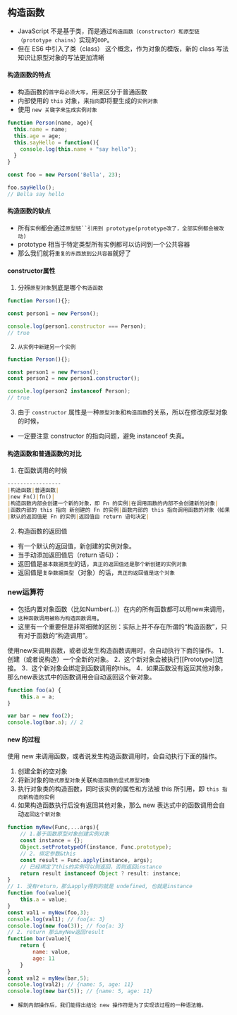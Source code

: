 ## 构造函数
* JavaScript 不是基于类，而是通过`构造函数（constructor）和原型链（prototype chains）`实现的`OOP`。
* 但在 ES6 中引入了类（class） 这个概念，作为对象的模版，新的 class 写法知识让原型对象的写法更加清晰

#### 构造函数的特点
* 构造函数的`首字母必须大写`，用来区分于普通函数
* 内部使用的 `this` 对象，来`指向`即将要生成的`实例对象`
* 使用 `new 关键字来生成实例对象`
```javascript
function Person(name, age){
  this.name = name;
  this.age = age;
  this.sayHello = function(){
    console.log(this.name + "say hello");
  }
}

const foo = new Person('Bella', 23);

foo.sayHello();
// Bella say hello
```

#### 构造函数的缺点
* 所有`实例`都会通过`原型链``引用到 prototype(prototype改了，全部实例都会被改动)`
* prototype 相当于特定类型所有实例都可以访问到一个公共容器
* 那么我们就将`重复的东西放到公共容器`就好了

#### constructor属性
1. 分辨`原型对象`到底是哪个`构造函数`
```javascript
function Person(){};

const person1 = new Person();

console.log(person1.constructor === Person);
// true
```
2. `从实例中新建另一个实例`
```javascript
function Person(){};

const person1 = new Person();
const person2 = new person1.constructor();

console.log(person2 instanceof Person);
// true
```
3. 由于 `constructor` 属性是一种`原型对象`和`构造函数`的关系，所以在修改原型对象的时候，
* 一定要注意 constructor 的指向问题，避免 instanceof 失真。

#### 构造函数和普通函数的对比
1. 在函数调用的时候
```markdown
-----------------
|构造函数|普通函数|
|new Fn()|fn()|
|构造函数内部会创建一个新的对象，即 Fn 的实例|在调用函数的内部不会创建新的对象|
|函数内部的 this 指向 新创建的 Fn 的实例|函数内部的 this 指向调用函数的对象（如果没有对象调用，默认是 window）|
|默认的返回值是 Fn 的实例|返回值由 return 语句决定|
```
2. 构造函数的返回值
* 有一个默认的返回值，新创建的实例对象。
* 当手动添加返回值后（return 语句）：
* 返回值是`基本数据类型`的话，`真正的返回值还是那个新创建的实例对象`
* 返回值是`复杂数据类型`（对象）的话，`真正的返回值是这个对象`


### new运算符
* 包括内置对象函数（比如Number(..)）在内的所有函数都可以用new来调用，
* `这种函数调用被称为构造函数调用`。
* 这里有一个重要但是非常细微的区别：实际上并不存在所谓的“构造函数”，只有对于函数的“构造调用”。

使用new来调用函数，或者说发生构造函数调用时，会自动执行下面的操作。
1．创建（或者说构造）一个全新的对象。
2．这个新对象会被执行[[Prototype]]连接。
3．这个新对象会绑定到函数调用的this。
4．如果函数没有返回其他对象，那么new表达式中的函数调用会自动返回这个新对象。

```javascript
function foo(a) {
    this.a = a;
}

var bar = new foo(2);
console.log(bar.a); // 2
```

#### new 的过程
使用 new 来调用函数，或者说发生构造函数调用时，会自动执行下面的操作。
1. 创建全新的空对象
2. 将新对象的`隐式原型对象`关联`构造函数的显式原型对象`
3. 执行对象类的构造函数，同时该实例的属性和方法被 this 所引用，即 `this 指向新构造的实例`
4. 如果构造函数执行后没有返回其他对象，那么 new 表达式中的函数调用会自动`返回这个新对象`
```javascript
function myNew(Func,...args){
    // 1.基于函数原型对象创建实例对象
    const instance = {};
    Object.setPrototypeOf(instance, Func.prototype);
    // 2. 绑定参数&this
    const result = Func.apply(instance, args);
    // 已经绑定了this的实例可以则返回，否则返回instance
    return result instanceof Object ? result: instance;
}
// 1. 没有return，那么apply得到的就是 undefined, 也就是instance
function foo(value){
    this.a = value;
}
const val1 = myNew(foo,3);
console.log(val1); // foo{a: 3}
console.log(new foo(3)); // foo{a: 3}
// 2. return 那么myNew返回result
function bar(value){
    return {
        name: value,
        age: 11
    }
}
const val2 = myNew(bar,5);
console.log(val2); // {name: 5, age: 11}
console.log(new bar(5)); // {name: 5, age: 11}
```
* `解剖内部操作后，我们能得出结论 new 操作符是为了实现该过程的一种语法糖。`



